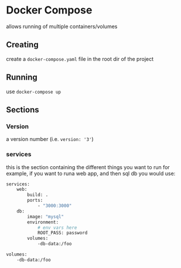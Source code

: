 # Docker Compose
allows running of multiple containers/volumes


## Creating
create a `docker-compose.yaml` file in the root dir of the project


## Running
use `docker-compose up`


## Sections

### Version
a version number (i.e. `version: '3'`)

### services
this is the section containing the different things you want to run
for example, if you want to runa web app, and then sql db you would use:
```dockerfile
services:
    web:
        build: .
        ports:
            - "3000:3000"
    db:
        image: "mysql"
        environment:
            # env vars here
            ROOT_PASS: password
        volumes:
            -db-data:/foo

volumes:
    -db-data:/foo
```

